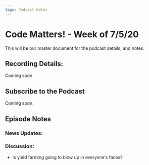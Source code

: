 ```yaml
---
tags: Podcast Notes
---
```


# Code Matters! - Week of 7/5/20

This will be our master document for the podcast details, and notes.

## Recording Details:

Coming soon.

## Subscribe to the Podcast

Coming soon.

## Episode Notes

### News Updates:

### Discussion:
- Is yield farming going to blow up in everyone's faces?